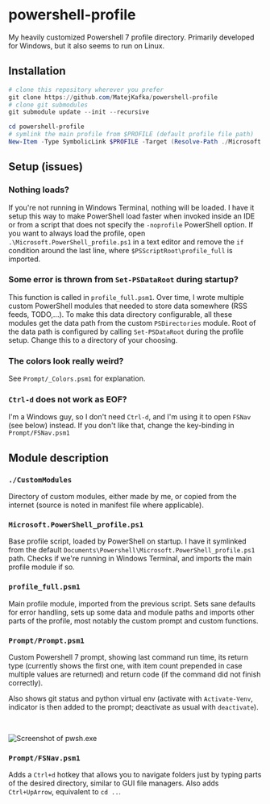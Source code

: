 # powershell-profile
My heavily customized Powershell 7 profile directory. Primarily developed for Windows, but it also seems to run on Linux.

## Installation

```powershell
# clone this repository wherever you prefer
git clone https://github.com/MatejKafka/powershell-profile
# clone git submodules
git submodule update --init --recursive

cd powershell-profile
# symlink the main profile from $PROFILE (default profile file path)
New-Item -Type SymbolicLink $PROFILE -Target (Resolve-Path ./Microsoft.PowerShell_profile.ps1)
```

## Setup (issues)

### Nothing loads?

If you're not running in Windows Terminal, nothing will be loaded. I have it setup this way to make PowerShell load faster when invoked inside an IDE or from a script that does not specify the `-noprofile` PowerShell option. If you want to always load the profile, open `.\Microsoft.PowerShell_profile.ps1` in a text editor and remove the `if` condition around the last line, where `$PSScriptRoot\profile_full` is imported.

### Some error is thrown from `Set-PSDataRoot` during startup?

This function is called in `profile_full.psm1`. Over time, I wrote multiple custom PowerShell modules that needed to store data somewhere (RSS feeds, TODO,...). To make this data directory configurable, all these modules get the data path from the custom `PSDirectories` module. Root of the data path is configured by calling `Set-PSDataRoot` during the profile setup. Change this to a directory of your choosing.

### The colors look really weird?

See `Prompt/_Colors.psm1` for explanation.

### `Ctrl-d` does not work as EOF?

I'm a Windows guy, so I don't need `Ctrl-d`, and I'm using it to open `FSNav` (see below) instead. If you don't like that, change the key-binding in `Prompt/FSNav.psm1`

## Module description

### `./CustomModules`

Directory of custom modules, either made by me, or copied from the internet (source is noted in manifest file where applicable).

### `Microsoft.PowerShell_profile.ps1`

Base profile script, loaded by PowerShell on startup. I have it symlinked from the default `Documents\Powershell\Microsoft.PowerShell_profile.ps1` path. Checks if we're running in Windows Terminal, and imports the main profile module if so.

### `profile_full.psm1`

Main profile module, imported from the previous script. Sets sane defaults for error handling, sets up some data and module paths and imports other parts of the profile, most notably the custom prompt and custom functions.

### `Prompt/Prompt.psm1`

Custom Powershell 7 prompt, showing last command run time, its return type (currently shows the first one, with item count prepended in case multiple values are returned) and return code (if the command did not finish correctly).

Also shows git status and python virtual env (activate with `Activate-Venv`, indicator is then added to the prompt; deactivate as usual with `deactivate`).

<br>

![Screenshot of pwsh.exe](https://i.imgur.com/11lNgtK.png)

### `Prompt/FSNav.psm1`
Adds a `Ctrl+d` hotkey that allows you to navigate folders just by typing parts of the desired directory, similar to GUI file managers.
Also adds `Ctrl+UpArrow`, equivalent to `cd ..`.

